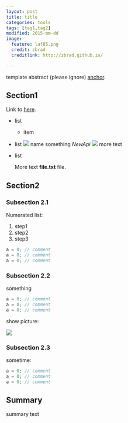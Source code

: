 ```yaml
---
layout: post
title: title
categories: tools
tags: [tag1,tag2]
modified: 2015-mm-dd
image:
  feature: laf85.png
  credit: zbrad
  creditlink: http://zbrad.github.io/

---
```


template abstract (please ignore) [anchor](https://site/page).

## Section1 ##

Link to [here](https://here).

- list
  - item
- list
  ![](/images/subject/someimage.png)
  name something *NewApi*
  ![](/images/subject/image2.png)
  more text
- list

  More text **file.txt** file.

## Section2 ##

### Subsection 2.1 ###

Numerated list:
1. step1
1. step2
1. step3

```c#
a = 0; // comment
a = 0; // comment
a = 0; // comment
```

### Subsection 2.2 ###

something

```c#
a = 0; // comment
a = 0; // comment
a = 0; // comment
```

show picture:

![](/images/subject/picture.png)



### Subsection 2.3 ###

sometime:

```c#
a = 0; // comment
a = 0; // comment
a = 0; // comment
```

## Summary ##

summary text



        


